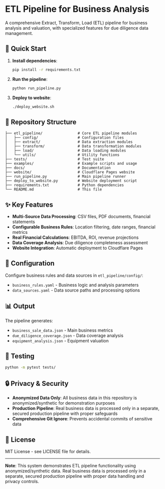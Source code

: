 # ETL Pipeline for Business Analysis

A comprehensive Extract, Transform, Load (ETL) pipeline for business analysis and valuation, with specialized features for due diligence data management.

## 🚀 Quick Start

1. **Install dependencies**:
   ```bash
   pip install -r requirements.txt
   ```

2. **Run the pipeline**:
   ```bash
   python run_pipeline.py
   ```

3. **Deploy to website**:
   ```bash
   ./deploy_website.sh
   ```

## 📁 Repository Structure

```
├── etl_pipeline/                # Core ETL pipeline modules
│   ├── config/                  # Configuration files
│   ├── extract/                 # Data extraction modules
│   ├── transform/               # Data transformation modules
│   ├── load/                    # Data loading modules
│   └── utils/                   # Utility functions
├── tests/                       # Test suite
├── examples/                    # Example scripts and usage
├── docs/                        # Documentation
├── website/                     # Cloudflare Pages website
├── run_pipeline.py              # Main pipeline runner
├── deploy_to_website.py         # Website deployment script
├── requirements.txt             # Python dependencies
└── README.md                    # This file
```

## ✨ Key Features

- **Multi-Source Data Processing**: CSV files, PDF documents, financial statements
- **Configurable Business Rules**: Location filtering, date ranges, financial metrics
- **Real Financial Calculations**: EBITDA, ROI, revenue projections
- **Data Coverage Analysis**: Due diligence completeness assessment
- **Website Integration**: Automatic deployment to Cloudflare Pages

## 🔧 Configuration

Configure business rules and data sources in `etl_pipeline/config/`:

- `business_rules.yaml` - Business logic and analysis parameters
- `data_sources.yaml` - Data source paths and processing options

## 📊 Output

The pipeline generates:
- `business_sale_data.json` - Main business metrics
- `due_diligence_coverage.json` - Data coverage analysis
- `equipment_analysis.json` - Equipment valuation

## 🧪 Testing

```bash
python -m pytest tests/
```

## 🔒 Privacy & Security

- **Anonymized Data Only**: All business data in this repository is anonymized/synthetic for demonstration purposes
- **Production Pipeline**: Real business data is processed only in a separate, secured production pipeline with proper safeguards
- **Comprehensive Git Ignore**: Prevents accidental commits of sensitive data

## 📝 License

MIT License - see LICENSE file for details.

---

**Note**: This system demonstrates ETL pipeline functionality using anonymized/synthetic data. Real business data is processed only in a separate, secured production pipeline with proper data handling and privacy controls.